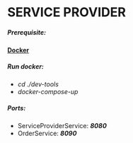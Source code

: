 # SERVICE PROVIDER
##### Prerequisite:


[<b>Docker</b>](https://www.docker.com)

##### Run docker:
<ul>
    <li><i>cd ./dev-tools</i></li>
    <li><i>docker-compose-up</i></li>
</ul>

##### Ports:
<ul>
    <li>ServiceProviderService:  <i><b>8080</b></i></li>
    <li>OrderService: <i><b>8090</b></i>
</ul>
